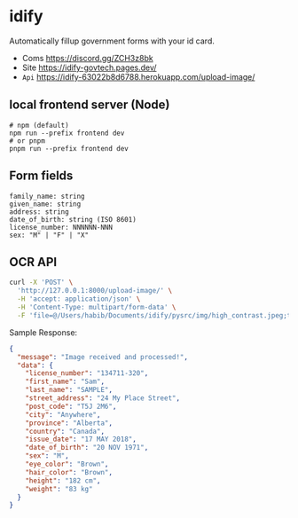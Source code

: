 # idify

Automatically fillup government forms with your id card.

- Coms https://discord.gg/ZCH3z8bk
- Site https://idify-govtech.pages.dev/
- `Api` https://idify-63022b8d6788.herokuapp.com/upload-image/


## local frontend server (Node)

```
# npm (default)
npm run --prefix frontend dev
# or pnpm
pnpm run --prefix frontend dev
```

## Form fields

```
family_name: string
given_name: string
address: string
date_of_birth: string (ISO 8601)
license_number: NNNNNN-NNN
sex: "M" | "F" | "X"
```

## OCR API

```bash
curl -X 'POST' \
  'http://127.0.0.1:8000/upload-image/' \
  -H 'accept: application/json' \
  -H 'Content-Type: multipart/form-data' \
  -F 'file=@/Users/habib/Documents/idify/pysrc/img/high_contrast.jpeg;type=image/jpeg'  
```

Sample Response:

```json
{
  "message": "Image received and processed!",
  "data": {
    "license_number": "134711-320",
    "first_name": "Sam",
    "last_name": "SAMPLE",
    "street_address": "24 My Place Street",
    "post_code": "T5J 2M6",
    "city": "Anywhere",
    "province": "Alberta",
    "country": "Canada",
    "issue_date": "17 MAY 2018",
    "date_of_birth": "20 NOV 1971",
    "sex": "M",
    "eye_color": "Brown",
    "hair_color": "Brown",
    "height": "182 cm",
    "weight": "83 kg"
  }
}
```
